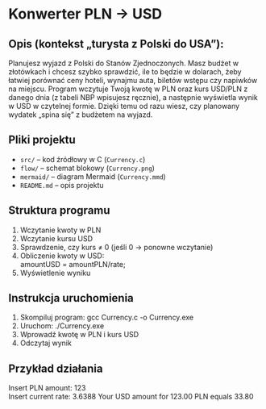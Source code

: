 # Konwerter PLN → USD

## Opis (kontekst „turysta z Polski do USA”): 
Planujesz wyjazd z Polski do Stanów Zjednoczonych. Masz budżet w złotówkach i 
chcesz szybko sprawdzić, ile to będzie w dolarach, żeby łatwiej porównać ceny 
hoteli, wynajmu auta, biletów wstępu czy napiwków na miejscu. Program wczytuje Twoją 
kwotę w PLN oraz kurs USD/PLN z danego dnia (z tabeli NBP wpisujesz ręcznie), 
a następnie wyświetla wynik w USD w czytelnej formie. Dzięki temu od razu wiesz, 
czy planowany wydatek „spina się” z budżetem na wyjazd.

## Pliki projektu
- `src/` – kod źródłowy w C (`Currency.c`)  
- `flow/` – schemat blokowy (`Currency.png`)  
- `mermaid/` – diagram Mermaid (`Currency.mmd`)  
- `README.md` – opis projektu

## Struktura programu
1. Wczytanie kwoty w PLN  
2. Wczytanie kursu USD  
3. Sprawdzenie, czy kurs ≠ 0 (jeśli 0 → ponowne wczytanie)  
4. Obliczenie kwoty w USD:  
   amountUSD = amountPLN/rate;
5. Wyświetlenie wyniku

## Instrukcja uruchomienia
1. Skompiluj program:
   gcc Currency.c -o Currency.exe
2. Uruchom:
   ./Currency.exe
3. Wprowadź kwotę w PLN i kurs USD
4. Odczytaj wynik

## Przykład działania
Insert PLN amount:
123    
Insert current rate: 
3.6388
Your USD amount for 123.00 PLN equals 33.80
